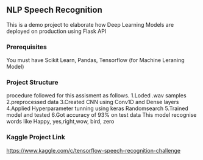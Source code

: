 ## NLP Speech Recognition
This is a demo project to elaborate how Deep Learning Models are deployed on production using Flask API

### Prerequisites
You must have Scikit Learn, Pandas, Tensorflow (for Machine Leraning Model)

### Project Structure
procedure followed for this assisment as follows.
1.Loded .wav samples
2.preprocessed data
3.Created CNN using Conv1D and Dense layers
4.Applied Hyperparameter tunning using keras Randomsearch
5.Trained model and tested
6.Got accuracy of 93% on test data
This model recognise words like Happy, yes,right,wow, bird, zero

### Kaggle Project Link
https://www.kaggle.com/c/tensorflow-speech-recognition-challenge
